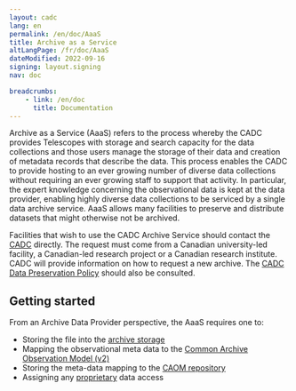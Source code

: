 ```yaml
---
layout: cadc
lang: en
permalink: /en/doc/AaaS
title: Archive as a Service
altLangPage: /fr/doc/AaaS
dateModified: 2022-09-16
signing: layout.signing
nav: doc

breadcrumbs:
    - link: /en/doc
      title: Documentation
---
```


<p>
Archive as a Service (AaaS) refers to the process whereby the CADC
provides Telescopes with storage and search capacity for the data
collections and those users manage the storage of their data and
creation of metadata records that describe the data.  This process
enables the CADC to provide hosting to an ever growing number of diverse
data collections without requiring an ever growing staff to support
that activity.  In particular, the expert knowledge concerning the
observational data is kept at the data provider, enabling highly
diverse data collections to be serviced by a single data archive
service. AaaS allows many facilities to preserve and distribute datasets
that might otherwise not be archived.
</p>

<p>
    Facilities that wish to use the CADC Archive Service should contact the <a href="mailto:cadc@nrc-cnrc.gc.ca">CADC</a>
    directly.  The request must come from a Canadian university-led facility, a Canadian-led research project or a Canadian research institute.  
    CADC will provide information on how to request a new archive.  The <a href="../dpp">CADC Data Preservation Policy</a> should also be consulted.
</p>

<h2>Getting started</h2>
<p>From an Archive Data Provider perspective, the AaaS requires one to:</p>
<ul>
    <li>Storing the file into the <a href="../ad">archive storage</a></li>
    <li>Mapping the observational meta data to the <a href="../caom2">Common Archive Observation Model (v2)</a></li>
    <li>Storing the meta-data mapping to the <a href="../repo">CAOM repository</a></li>
    <li>Assigning any <a href="../props">proprietary</a> data access</li>
</ul>
